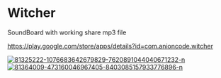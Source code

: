 # Witcher
SoundBoard with working share mp3 file

https://play.google.com/store/apps/details?id=com.anioncode.witcher


<a href="https://ibb.co/TLY8ZvY"><img src="https://i.ibb.co/jRbMd6b/81325222-1076683642679829-7620891044040671232-n.jpg" alt="81325222-1076683642679829-7620891044040671232-n" border="0"></a>
<a href="https://ibb.co/ysKXndk"><img src="https://i.ibb.co/F7cKbmY/81364009-473160046967405-8403085157933776896-n.jpg" alt="81364009-473160046967405-8403085157933776896-n" border="0"></a>
